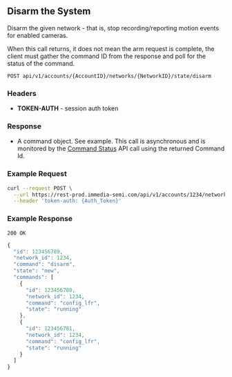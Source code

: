## Disarm the System

Disarm the given network - that is, stop recording/reporting motion events for enabled cameras.

When this call returns, it does not mean the arm request is complete,  the client must gather the command ID from the response and poll for the status of the command.
 

`POST api/v1/accounts/{AccountID}/networks/{NetworkID}/state/disarm`

### Headers
- **TOKEN-AUTH** -  session auth token


### Response
- A command object.  See example.  This call is asynchronous and is monitored by the [Command Status](../network/command.md) API call using the returned Command Id.

### Example Request
```sh
curl --request POST \
  --url https://rest-prod.immedia-semi.com/api/v1/accounts/1234/networks/1234/state/disarm \
  --header 'token-auth: {Auth_Token}'
```

### Example Response
`200 OK`

```javascript
{
  "id": 123456789,
  "network_id": 1234,
  "command": "disarm",
  "state": "new",
  "commands": [
    {
      "id": 123456780,
      "network_id": 1234,
      "command": "config_lfr",
      "state": "running"
    },
    {
      "id": 123456781,
      "network_id": 1234,
      "command": "config_lfr",
      "state": "running"
    }
  ]
}



